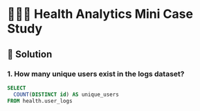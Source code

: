 # 👩🏻‍⚕️ Health Analytics Mini Case Study

## 📌 Solution

### 1. How many unique users exist in the logs dataset?

```sql
SELECT
  COUNT(DISTINCT id) AS unique_users
FROM health.user_logs
```
